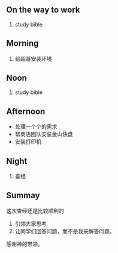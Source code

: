 ## On the way to work

1. study bible

## Morning

1. 给超哥安装环境


## Noon

1. study bible

## Afternoon

* 处理一个个的需求
* 帮商店团队安装金山快盘
* 安装打印机

## Night

1. 查经


## Summay

这次查经还是比较顺利的

1. 引领大家思考
2. 让同学们回答问题，而不是我来解答问题。

感谢神的带领。